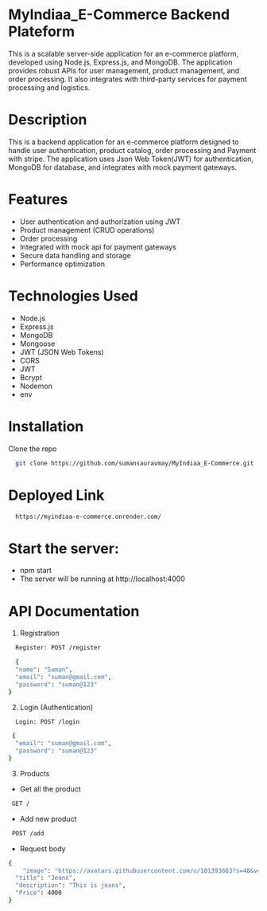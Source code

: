 # MyIndiaa_E-Commerce Backend Plateform

This is a scalable server-side application for an e-commerce platform, developed using Node.js, Express.js, and MongoDB. The application provides robust APIs for user management, product management, and order processing. It also integrates with third-party services for payment processing and logistics.

# Description

This is a backend application for an e-commerce platform designed to handle user authentication, product catalog, order processing and Payment with stripe.
The application uses Json Web Token(JWT) for authentication, MongoDB for database, and integrates with mock payment gateways.

# Features

- User authentication and authorization using JWT
- Product management (CRUD operations)
- Order processing
- Integrated with mock api for payment gateways
- Secure data handling and storage
- Performance optimization

# Technologies Used

- Node.js
- Express.js
- MongoDB
- Mongoose
- JWT (JSON Web Tokens)
- CORS
- JWT
- Bcrypt
- Nodemon
- env

# Installation

Clone the repo

```bash
  git clone https://github.com/sumansauravmay/MyIndiaa_E-Commerce.git
```

# Deployed Link

```bash
  https://myindiaa-e-commerce.onrender.com/
```

# Start the server:

- npm start
- The server will be running at http://localhost:4000

# API Documentation

1. Registration

```bash
  Register: POST /register
```

```bash
  {
  "name": "Suman",
  "email": "suman@gmail.com",
  "password": "suman@123"
}
```

2. Login (Authentication)

```bash
  Login: POST /login
```

```bash
 {
  "email": "suman@gmail.com",
  "password": "suman@123"
}
```

3. Products

- Get all the product

```bash
 GET /
```

- Add new product

```bash
 POST /add
```

- Request body

```bash
{
    "image": "https://avatars.githubusercontent.com/u/101393663?s=48&v=4",
  "title": "Jeans",
  "description": "This is jeans",
  "Price": 4000
}
```
